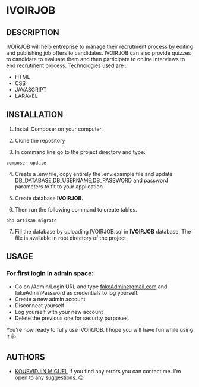 
# IVOIRJOB

## DESCRIPTION
IVOIRJOB will help entreprise to manage their recrutment process by editing and publishing job offers to candidates. IVOIRJOB can also  provide quizzes to candidate to evaluate them and then participate to online interviews to end recrutment process.
Technologies used are :
* HTML
* CSS
* JAVASCRIPT
* LARAVEL

## INSTALLATION
1. Install Composer on your computer.

2. Clone the repository

3. In command line go to the project directory and type.

```
composer update
```
4. Create a .env file, copy entirely the .env.example file and update DB_DATABASE,DB_USERNAME,DB_PASSWORD and password parameters to fit to your application 

6.  Create database **IVOIRJOB**.

6. Then run the following command to create tables.

```
php artisan migrate
```

7. Fill the database by uploading IVOIRJOB.sql  in **IVOIRJOB** database. The file is available in root directory of the project.

## USAGE

### For first login in admin space:
* Go on /Admin/Login URL and type fakeAdmin@gmail.com and fakeAdminPassword as credentials to log yourself.
* Create a new admin account 
* Disconnect yourself
* Log yourself with your new account
* Delete the previous one for security purposes.

You're now ready to fully use IVOIRJOB. I hope you will have fun while using it 👍.

## AUTHORS

* [KOUEVIDJIN MIGUEL](https://github.com/MiguelGillesIT)
If you find any errors you can contact me. I'm open to any suggestions. 😉
